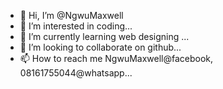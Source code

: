 - 👋 Hi, I’m @NgwuMaxwell
- 👀 I’m interested in coding...
- 🌱 I’m currently learning web designing ...
- 💞️ I’m looking to collaborate on github...
- 📫 How to reach me NgwuMaxwell@facebook, 08161755044@whatsapp...

<!---
NgwuMaxwell/NgwuMaxwell is a ✨ special ✨ repository because its `README.md` (this file) appears on your GitHub profile.
You can click the Preview link to take a look at your changes.
--->
